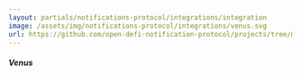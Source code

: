 ```yaml
---
layout: partials/notifications-protocol/integrations/integration
image: /assets/img/notifications-protocol/integrations/venus.svg
url: https://github.com/open-defi-notification-protocol/projects/tree/master/venus
---
```


##### Venus
